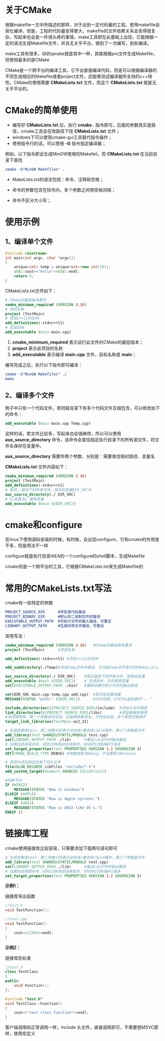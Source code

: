 # 关于CMake

根据makefile一文中所描述的那样，对于达到一定代码量的工程，使用makefile会简化编译，但是，工程的代码量变得更大，makefile的文件依赖关系会变得很复杂，写起来也会是一件很头疼的事情，make工具即在此基础上出现，它能根据一定的语法生成Makefile文件，并且无关乎平台，做到了一次编写，到处编译。

make工具有很多，Qt的qmake就是其中一种，其能根据pro文件生成Makefile，但使用最多的是CMake

CMake是一个跨平台的编译工具，它不会直接编译代码，而是可以根据编译器的不同生成相应的Makefile或者project文件，还能够测试编译器所支持的c++特性。CMake的使用需要 **CMakeLists.txt** 文件，而这个 **CMakeLists.txt** 就是无关乎平台的。

# CMake的简单使用

- 编写好 **CMakeLists.txt** 后，执行 **cmake .** 指令即可，后面的参数其实是路径，cmake工具会在改路径下找 **CMakeLists.txt** 文件；
- windows下可以使用cmake-gui工具替代指令操作；
- 使用指令行的话，可以使用 **-G** 指令指定编译器；

例如，以下指令即会生成MinGW使用的Makefeil，而 **CMakeLists.txt** 在当前目录下查找

```cmake
cmake -G"MinGW Makefiles" .
```

- MakeLists.txt的语法包括：命令、注释和空格；

- 命令的参数包含在括号内，多个参数之间用空格间隔；
- 命令不区分大小写；

# 使用示例

## 1、编译单个文件

```c++
#include <iostream>
int main(int argc, char *argv[])
{
    unique<int> temp = unique<int>(new int(10));
    std::cout<<"hello"<<std::endl;
    return 0;
}
```

CMakeLists.txt文件如下：

```cmake
# CMake的最低版本要求
cmake_minimum_required (VERSION 3.16)
# 项目名称
project (TestMain)
# 添加c++11的支持
add_definitions(-std=c++11)
# 生成目标
add_executable (main main.cpp)
```

1. **cmake_minimum_required** 表示运行此文件的CMake的最低版本；
2. **project** 表示此项目的名称
3. **add_executable** 表示编译 **main.cpp** 文件，目标名称是 **main**；

编写完成之后，执行以下指令即可编译：

```cmake
cmake -G"MinGW Makefiles" ./
make
```

## 2、编译多个文件

例子中只有一个代码文件，若同级目录下有多个代码文件互相包含，可以修改如下的命令：

```cmake
add_executable (main main.cpp Temp.cpp)
```

这样的话，若文件比较多，写起来也会很麻烦，所以可以使用 **aux_source_directory** 命令，该命令会查找指定执行目录下的所有源文件，将文件名保存在变量中。

**aux_source_directory** 需要传两个参数，分别是：需要查找相对路径、变量名

**CMakeLists.txt** 文件内容如下：

```cmake
cmake_minimum_required (VERSION 3.16)
project (TestMain)
add_definitions(-std=c++11)
# 查找./路径下的所有文件，保存在变量DIR_SRC中
aux_source_directory(./ DIR_SRC)
# ${变量名} 使用变量
add_executable (main ${DIR_SRC})
```

# cmake和configure

在linux下使用源码安装的时候，有时候，会出现configure，它和cmake的作用差不多，但是用法不一样

configure就是执行目录IAEA的一个configure的shell脚本，生成Makefile

cmake则是一个跨平台的工具，它根据CMakeLists.txt来生成Makefile的

# 常用的CMakeLists.txt写法

cmake有一些特定的参数

```cmake
PROJECT_SOURCE_DIR		#项目源代码路径
PROJECT_BINARY_DIR		#默认的二进制文件的路径
EXECUTABLE_OUTPUT_PATH	#可执行文件的输入路径，可重设
LIBRARY_OUTPUT_PATH		#生成的库文件路径，可重设
```

常用写法：

```cmake
cmake_minimum_required (VERSION 3.16)	#CMake的最低版本要求
project (TestMain)		#项目名称

add_definitions(-std=c++11)	#添加c++11的支持

add_subdirectory(./Temp)#添加Temp文件夹编译，方式由Temp文件夹内的CMakeLists.txt负责

aux_source_directory(./ DIR_SRC)	#取出路径下的所有文件，赋值给变量
add_executable (main ${DIR_SRC})	# 生成目标，文件使用变量
set(EXECUTABLE_OUTPUT_PATH ./bin)	#重新设置可执行文件的输出路径

set(DIR_SRC main.cpp temp.cpp add.cpp)	#显式地设置变量
MESSAGE(STATUS "path:" ${DIR_SRC})		#打印信息，STATUS是前面的"-- "

include_directories(${PROJECT_SOURCE_DIR}/include)	#添加头文件路径
link_directories(${PROJECT_SOURCE_DIR}/libs)		#添加链接库路径
#添加依赖库，第一个参数是项目名，后面跟依赖库名，不用加后缀，多个库用空格隔开
target_link_libraries(TestMain ws2_32)	

# 生成依赖库test，第二参数分别表示动态库/静态库/dyld插件，第三个参数是文件
add_library(test SHARED/STATIC/MODULE test.cpp)
set(LIBRARY_OUTPUT_PATH ./lib)		#重设lib文件的输出路径
# 设置动态库版本号，VERSION指动态库版本，SOVERSION指API版本
set_target_properties(test PROPERTIES VERSION 1.2 SOVERSION 3)
SET(CMAKE_BUILD_TYPE DEBUG) #构建类型为Debug，不设置默认Release

# 项目中添加指定目录下的头文件
file(GLOB_RECURSE LibFiles "include/*.h")
add_custom_target(headers SOURCES ${LibFiles})

#判断平台
IF (WIN32)
	MESSAGE(STATUS "Now is windows")
ELSEIF (APPLE)
	MESSAGE(STATUS "Now is Apple systens.")
ELSEIF (UNIX)
	MESSAGE(STATUS "Now is UNIX-like OS's.")
ENDIF ()
```

# 链接库工程

cmake使用链接库比较容易，只需要添加下面两句语句即可

```cmake
# 生成依赖库test，第二参数分别表示动态库/静态库/dyld插件，第三个参数是文件
add_library(test SHARED/STATIC/MODULE test.cpp)
set(LIBRARY_OUTPUT_PATH ./lib)		#重设lib文件的输出路径
# 设置动态库版本号，VERSION指动态库版本，SOVERSION指API版本
set_target_properties(test PROPERTIES VERSION 1.2 SOVERSION 3)
```

**示例1：**

链接库导出函数

```c++
//test.h
void TestFunction();
```

```c++
//test.cpp
void TestFunction()
{
    cout<<12345<<endl;
}
```

**示例2：**

链接库到处类

```c++
//test.h
class TestClass
{
public:
    void Function();
};
```

```c++
#include "test.h"
void TestClass::Function()
{
    cout<<"test class function"<<endl;
}
```

客户端调用和正常调用一样，include 头文件，直接调用即可，不需要想MSVC那样，使用宏定义


